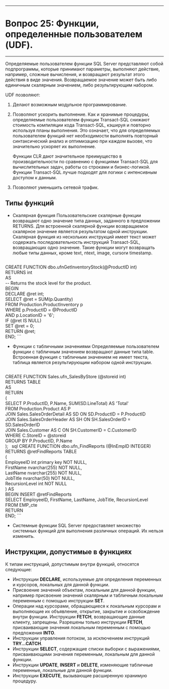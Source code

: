 ___
# Вопрос 25: Функции, определенные пользователем (UDF).
___

Определяемые пользователем функции SQL Server представляют собой подпрограммы, которые принимают параметры, выполняют действие, например, сложные вычисления, и возвращают результат этого действия в виде значения. Возвращаемое значение может быть либо единичным скалярным значением, либо результирующим набором.

UDF позволяют:
1. Делают возможным модульное программирование.
2. Позволяют ускорить выполнение.
    Как и хранимые процедуры, определяемые пользователем функции Transact-SQL снижают стоимость компиляции кода Transact-SQL, кэшируя и повторно используя планы выполнения. Это означает, что для определяемых пользователем функций нет необходимости выполнять повторный синтаксический анализ и оптимизацию при каждом вызове, что значительно ускоряет их выполнение.

    Функции CLR дают значительное преимущество в производительности по сравнению с функциями Transact-SQL для вычислительных задач, работы со строками и бизнес-логикой. Функции Transact-SQL лучше подходят для логики с интенсивным доступом к данным.
3. Позволяют уменьшить сетевой трафик.

## Типы функций
* Скалярная функция
    Пользовательские скалярные функции возвращают одно значение типа данных, заданного в предложении RETURNS. Для встроенной скалярной функции возвращаемое скалярное значение является результатом одной инструкции. Скалярная функция из нескольких инструкций имеет текст может содержать последовательность инструкций Transact-SQL, возвращающих одно значение. Такие функции могут возвращать любые типы данных, кроме text, ntext, image, cursorи timestamp.
    ```sql
CREATE FUNCTION dbo.ufnGetInventoryStock(@ProductID int)  
RETURNS int   
AS   
-- Returns the stock level for the product.  
BEGIN  
    DECLARE @ret int;  
    SELECT @ret = SUM(p.Quantity)   
    FROM Production.ProductInventory p   
    WHERE p.ProductID = @ProductID   
        AND p.LocationID = '6';  
     IF (@ret IS NULL)   
        SET @ret = 0;  
    RETURN @ret;  
END;
    ```
* Функции с табличными значениями
    Определяемые пользователем функции с табличным значением возвращают данные типа table. Встроенная функция с табличным значением не имеет текста, таблица является результирующим набором одной инструкции.
    ```sql
CREATE FUNCTION Sales.ufn_SalesByStore (@storeid int)  
RETURNS TABLE  
AS  
RETURN   
(  
    SELECT P.ProductID, P.Name, SUM(SD.LineTotal) AS 'Total'  
    FROM Production.Product AS P   
    JOIN Sales.SalesOrderDetail AS SD ON SD.ProductID = P.ProductID  
    JOIN Sales.SalesOrderHeader AS SH ON SH.SalesOrderID = SD.SalesOrderID  
    JOIN Sales.Customer AS C ON SH.CustomerID = C.CustomerID  
    WHERE C.StoreID = @storeid  
    GROUP BY P.ProductID, P.Name  
); 
    ```
    ```sql
CREATE FUNCTION dbo.ufn_FindReports (@InEmpID INTEGER)  
RETURNS @retFindReports TABLE   
(  
    EmployeeID int primary key NOT NULL,  
    FirstName nvarchar(255) NOT NULL,  
    LastName nvarchar(255) NOT NULL,  
    JobTitle nvarchar(50) NOT NULL,  
    RecursionLevel int NOT NULL  
)
AS  
BEGIN 
   INSERT @retFindReports  
   SELECT EmployeeID, FirstName, LastName, JobTitle, RecursionLevel  
   FROM EMP_cte   
   RETURN  
END; 
    ```
* Системные функции
    SQL Server предоставляет множество системных функций для выполнения различных операций. Их нельзя изменить.

## Инструкции, допустимые в функциях
К типам инструкций, допустимым внутри функций, относятся следующие:
* Инструкции **DECLARE**, используемые для определения переменных и курсоров, локальных для данной функции.
* Присвоение значений объектам, локальным для данной функции, например присвоение значений скалярным и табличным локальным переменным с помощью инструкции **SET**.
* Операции над курсорами, обращающиеся к локальным курсорам и выполняющие их объявление, открытие, закрытие и освобождение внутри функции. Инструкции **FETCH**, возвращающие данные клиенту, запрещены. Разрешены только инструкции **FETCH**, присваивающие значения локальным переменным с помощью предложения **INTO**.
* Инструкции управления потоком, за исключением инструкций **TRY...CATCH**.
* Инструкции **SELECT**, содержащие списки выборки с выражениями, присваивающими значения переменным, локальным для данной функции.
* Инструкции **UPDATE**, **INSERT** и **DELETE**, изменяющие табличные переменные, локальные для данной функции.
* Инструкции **EXECUTE**, вызывающие расширенную хранимую процедуру.